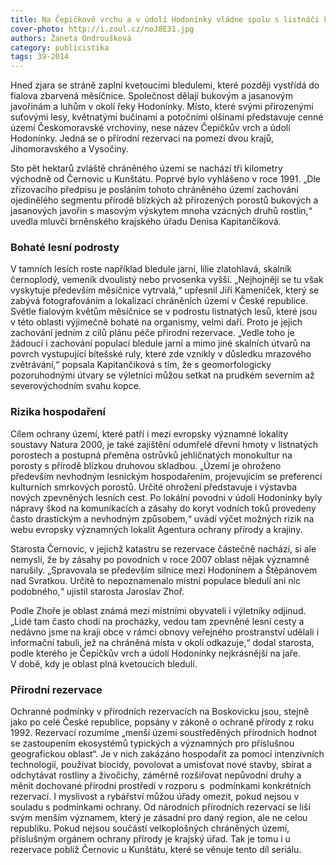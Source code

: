```yaml
---
title: Na Čepičkově vrchu a v údolí Hodonínky vládne spolu s listnáči kytka měsíčnice
cover-photo: http://i.zoul.cz/noJ8E31.jpg
authors: Žaneta Ondroušková
category: publicistika
tags: 39-2014
---
```


Hned zjara se stráně zaplní kvetoucími bledulemi, které později vystřídá do fialova zbarvená měsíčnice. Společnost dělají bukovým a jasanovým javořinám a luhům v okolí řeky Hodonínky. Místo, které svými přirozenými suťovými lesy, květnatými bučinami a potočními olšinami představuje cenné území Českomoravské vrchoviny, nese název Čepičkův vrch a údolí Hodonínky. Jedná se o přírodní rezervaci na pomezí dvou krajů, Jihomoravského a Vysočiny.

Sto pět hektarů zvláště chráněného území se nachází tři kilometry východně od Černovic u Kunštátu. Poprvé bylo vyhlášeno v roce 1991. „Dle zřizovacího předpisu je posláním tohoto chráněného území zachování ojedinělého segmentu přírodě blízkých až přirozených porostů bukových a jasanových javořin s masovým výskytem mnoha vzácných druhů rostlin,“ uvedla mluvčí brněnského krajského úřadu Denisa Kapitančiková. 

### Bohaté lesní podrosty 

V tamních lesích roste například bledule jarní, lilie zlatohlavá, skalník černoplodý, vemeník dvoulistý nebo prvosenka vyšší. „Nejhojněji se tu však vyskytuje především měsíčnice vytrvalá,“ upřesnil Jiří Kameníček, který se zabývá fotografováním a lokalizací chráněních území v České republice.
Světle fialovým květům měsíčnice se v podrostu listnatých lesů, které jsou v této oblasti výjimečně bohaté na organismy, velmi daří. Proto je jejich zachování jedním z cílů plánu péče přírodní rezervace. „Vedle toho je žádoucí i zachování populací bledule jarní a mimo jiné skalních útvarů na povrch vystupující bítešské ruly, které zde vznikly v důsledku mrazového zvětrávání,“ popsala Kapitančiková s tím, že s geomorfologicky pozoruhodnými útvary se výletníci můžou setkat na prudkém severním až severovýchodním svahu kopce.

### Rizika hospodaření 

Cílem ochrany území, které patří i mezi evropsky významné lokality soustavy Natura 2000, je také zajištění odumřelé dřevní hmoty v listnatých porostech a postupná přeměna ostrůvků jehličnatých monokultur na porosty s přírodě blízkou druhovou skladbou. „Území je ohroženo především nevhodným lesnickým hospodařením, projevujícím se preferencí kulturních smrkových porostů. Určité ohrožení představuje i výstavba nových zpevněných lesních cest. Po lokální povodni v údolí Hodonínky byly nápravy škod na komunikacích a zásahy do koryt vodních toků provedeny často drastickým a nevhodným způsobem,“ uvádí výčet možných rizik na webu evropsky významných lokalit Agentura ochrany přírody a krajiny. 

Starosta Černovic, v jejichž katastru se rezervace částečně nachází, si ale nemyslí, že by zásahy po povodních v roce 2007 oblast nějak významně narušily. „Spravovala se především silnice mezi Hodonínem a Štěpánovem nad Svratkou. Určitě to nepoznamenalo místní populace bledulí ani nic podobného,“ ujistil starosta Jaroslav Zhoř. 

Podle Zhoře je oblast známá mezi místními obyvateli i výletníky odjinud. „Lidé tam často chodí na procházky, vedou tam zpevněné lesní cesty a nedávno jsme na kraji obce v rámci obnovy veřejného prostranství udělali i informační tabuli, jež na chráněná místa v okolí odkazuje,“ dodal starosta, podle kterého je Čepičkův vrch a údolí Hodonínky nejkrásnější na jaře. V době, kdy je oblast plná kvetoucích bledulí.

### Přírodní rezervace

Ochranné podmínky v přírodních rezervacích na Boskovicku jsou, stejně jako po celé České republice, popsány v zákoně o ochraně přírody z roku 1992. Rezervací rozumíme „menší území soustředěných přírodních hodnot se zastoupením ekosystémů typických a významných pro příslušnou geografickou oblast“. Je v nich zakázáno hospodařit za pomocí intenzivních technologií, používat biocidy, povolovat a umisťovat nové stavby, sbírat a odchytávat rostliny a živočichy, záměrně rozšiřovat nepůvodní druhy a měnit dochované přírodní prostředí v rozporu s  podmínkami konkrétních rezervací. I myslivost a rybářství můžou úřady omezit, pokud nejsou v souladu s podmínkami ochrany. Od národních přírodních rezervací se liší svým menším významem, který je zásadní pro daný region, ale ne celou republiku. Pokud nejsou součástí velkoplošných chráněných území, příslušným orgánem ochrany přírody je krajský úřad. Tak je tomu i u rezervace poblíž Černovic u Kunštátu, které se věnuje tento díl seriálu.